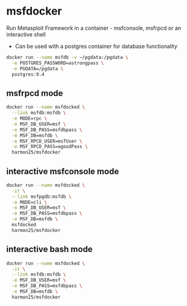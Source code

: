 # msfdocker
Run Metasploit Framework in a container - msfconsole, msfrpcd or an interactive shell

- Can be used with a postgres container for database functionality

```bash
docker run --name msfdb -v ~/pgdata:/pgdata \
  -e POSTGRES_PASSWORD=astrongpass \
  -e PGDATA=/pgdata \
  postgres:9.4
```

## msfrpcd mode
```bash
docker run --name msfdocked \
  --link msfdb:msfdb \
  -e MODE=rpc \
  -e MSF_DB_USER=msf \
  -e MSF_DB_PASS=msfdbpass \
  -e MSF_DB=msfdb \
  -e MSF_RPCD_USER=msfUser \
  -e MSF_RPCD_PASS=agoodPass \
  harmon25/msfdocker
```

## interactive msfconsole mode
```bash
docker run --name msfdocked \
  -it \
  --link msfpgdb:msfdb \
  -e MODE=cli \
  -e MSF_DB_USER=msf \
  -e MSF_DB_PASS=msfdbpass \
  -e MSF_DB=msfdb \
  msfdocked
  harmon25/msfdocker
```

## interactive bash mode
```bash
docker run --name msfdocked \
  -it \
  --link msfdb:msfdb \
  -e MSF_DB_USER=msf \
  -e MSF_DB_PASS=msfdbpass \
  -e MSF_DB=msfdb \
  harmon25/msfdocker
```
